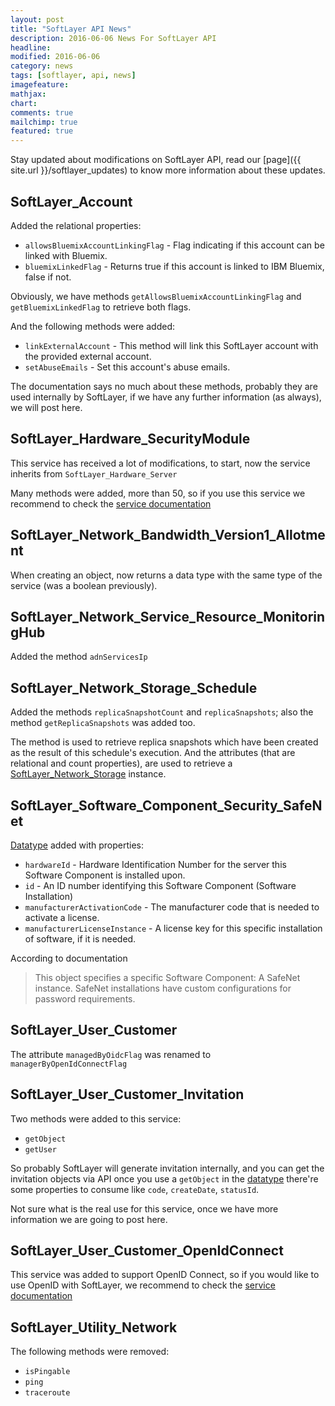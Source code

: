 ```yaml
---
layout: post
title: "SoftLayer API News"
description: 2016-06-06 News For SoftLayer API
headline:
modified: 2016-06-06
category: news
tags: [softlayer, api, news]
imagefeature: 
mathjax: 
chart: 
comments: true
mailchimp: true
featured: true
---
```


Stay updated about modifications on SoftLayer API, read our [page]({{ site.url }}/softlayer_updates) to know more information about these updates.

## SoftLayer_Account

Added the relational properties:

* `allowsBluemixAccountLinkingFlag` - Flag indicating if this account can
  be linked with Bluemix.
* `bluemixLinkedFlag` - Returns true if this account is linked to IBM
  Bluemix, false if not.

Obviously, we have methods `getAllowsBluemixAccountLinkingFlag` and
`getBluemixLinkedFlag` to retrieve both flags.

And the following methods were added:

* `linkExternalAccount` - This method will link this SoftLayer account
  with the provided external account.
* `setAbuseEmails` - Set this account's abuse emails.

The documentation says no much about these methods, probably they are used
internally by SoftLayer, if we have any further information (as always),
we will post here.

## SoftLayer_Hardware_SecurityModule

This service has received a lot of modifications, to start, now the
service inherits from `SoftLayer_Hardware_Server`

Many methods were added, more than 50, so if you use this service we
recommend to check the [service
documentation](http://sldn.softlayer.com/reference/services/SoftLayer_Hardware_SecurityModule)

## SoftLayer_Network_Bandwidth_Version1_Allotment

When creating an object, now returns a data type with the same type of
the service (was a boolean previously).

## SoftLayer_Network_Service_Resource_MonitoringHub

Added the method `adnServicesIp`

## SoftLayer_Network_Storage_Schedule

Added the methods `replicaSnapshotCount` and `replicaSnapshots`; also
the method `getReplicaSnapshots` was added too.

The method is used to retrieve replica snapshots which have been created
as the result of this schedule's execution. And the attributes (that are
relational and count properties), are used to retrieve a
[SoftLayer_Network_Storage](http://sldn.softlayer.com/reference/datatypes/SoftLayer_Network_Storage)
instance.

## SoftLayer_Software_Component_Security_SafeNet

[Datatype](http://sldn.softlayer.com/reference/datatypes/SoftLayer_Software_Component_Security_SafeNet)
added with properties:

* `hardwareId` - Hardware Identification Number for the server this Software Component is
installed upon.
* `id` - An ID number identifying this Software Component (Software Installation)
* `manufacturerActivationCode` - The manufacturer code that is needed to activate a license.
* `manufacturerLicenseInstance` - A license key for this specific installation of software, if it is
needed.

According to documentation

> This object specifies a specific Software Component: A SafeNet
> instance. SafeNet installations have custom configurations for
> password requirements.

## SoftLayer_User_Customer

The attribute `managedByOidcFlag` was renamed to
`managerByOpenIdConnectFlag`

## SoftLayer_User_Customer_Invitation

Two methods were added to this service:

* `getObject`
* `getUser`

So probably SoftLayer will generate invitation internally, and you can
get the invitation objects via API once you use a `getObject` in the
[datatype](http://sldn.softlayer.com/reference/datatypes/SoftLayer_User_Customer_Invitation)
there're some properties to consume like `code`, `createDate`, `statusId`.

Not sure what is the real use for this service, once we have more
information we are going to post here.

## SoftLayer_User_Customer_OpenIdConnect

This service was added to support OpenID Connect, so if you would like
to use OpenID with SoftLayer, we recommend to check the [service
documentation](http://sldn.softlayer.com/reference/services/SoftLayer_User_Customer_OpenIdConnect)

## SoftLayer_Utility_Network

The following methods were removed:

* `isPingable`
* `ping`
* `traceroute`

